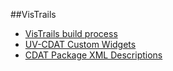 ##VisTrails

* [VisTrails build process]()
* [UV-CDAT Custom Widgets]()
* [CDAT Package XML Descriptions]()
